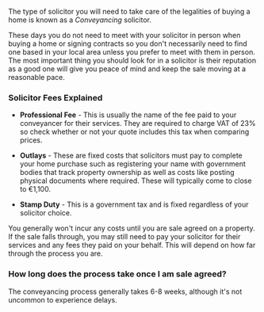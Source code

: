 The type of solicitor you will need to take care of the legalities of buying a home is known as a *Conveyancing* solicitor. 
 
These days you do not need to meet with your solicitor in person when buying a home or signing contracts so you don't necessarily need to find one based in your local area unless you prefer to meet with them in person. The most important thing you should look for in a solicitor is their reputation as a good one will give you peace of mind and keep the sale moving at a reasonable pace.

### Solicitor Fees Explained

* **Professional Fee** - This is usually the name of the 
 fee paid to your conveyancer for their services. They are required to charge VAT of 23% so check whether or not your quote includes this tax when comparing prices.
 
* **Outlays** - These are fixed costs that solicitors must pay to complete your home purchase such as registering your name with government bodies that track property ownership as well as costs like posting physical documents where required. These will typically come to close to €1,100.

* **Stamp Duty** - This is a government tax and is fixed regardless of your solicitor choice. 

You generally won't incur any costs until you are sale agreed on a property.
 If the sale falls through, you may still need to pay your solicitor for their services and any fees they paid on your behalf. 
 This will depend on how far through the process you are.
 

### How long does the process take once I am sale agreed?

The conveyancing process generally takes 6-8 weeks, although it's not uncommon to experience delays.
 